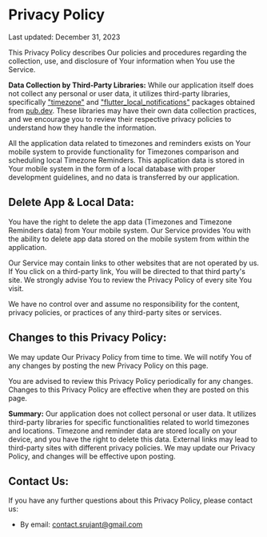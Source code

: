 # Privacy Policy

Last updated: December 31, 2023

This Privacy Policy describes Our policies and procedures regarding the collection, use, and disclosure of Your information when You use the Service.

**Data Collection by Third-Party Libraries:**
While our application itself does not collect any personal or user data, it utilizes third-party libraries, specifically ["timezone"](https://pub.dev/packages/timezone) and ["flutter_local_notifications"](https://pub.dev/packages/flutter_local_notifications) packages obtained from [pub.dev](https://pub.dev/). These libraries may have their own data collection practices, and we encourage you to review their respective privacy policies to understand how they handle the information.

All the application data related to timezones and reminders exists on Your mobile system to provide functionality for Timezones comparison and scheduling local Timezone Reminders. This application data is stored in Your mobile system in the form of a local database with proper development guidelines, and no data is transferred by our application.

## Delete App & Local Data:

You have the right to delete the app data (Timezones and Timezone Reminders data) from Your mobile system. Our Service provides You with the ability to delete app data stored on the mobile system from within the application.

Our Service may contain links to other websites that are not operated by us. If You click on a third-party link, You will be directed to that third party's site. We strongly advise You to review the Privacy Policy of every site You visit.

We have no control over and assume no responsibility for the content, privacy policies, or practices of any third-party sites or services.

## Changes to this Privacy Policy:

We may update Our Privacy Policy from time to time. We will notify You of any changes by posting the new Privacy Policy on this page.

You are advised to review this Privacy Policy periodically for any changes. Changes to this Privacy Policy are effective when they are posted on this page.

**Summary:**
Our application does not collect personal or user data. It utilizes third-party libraries for specific functionalities related to world timezones and locations. Timezone and reminder data are stored locally on your device, and you have the right to delete this data. External links may lead to third-party sites with different privacy policies. We may update our Privacy Policy, and changes will be effective upon posting.


## Contact Us:

If you have any further questions about this Privacy Policy, please contact us:

- By email: contact.srujant@gmail.com
